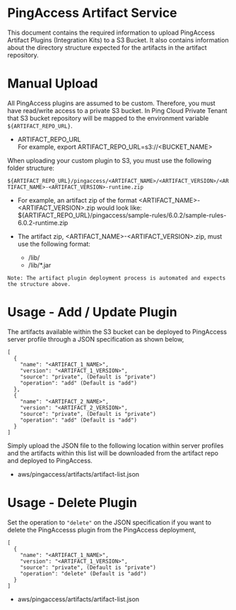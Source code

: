 # PingAccess Artifact Service

This document contains the required information to upload PingAccess Artifact Plugins 
(Integration Kits) to a S3 Bucket. It also contains information about the directory structure expected for the artifacts in the artifact repository.

# Manual Upload

All PingAccess plugins are assumed to be custom. Therefore, you must have read/write access to a private S3 bucket. In Ping Cloud Private Tenant that S3 bucket repository will be mapped to the environment variable `${ARTIFACT_REPO_URL}`. 

- ARTIFACT_REPO_URL<br/>For example, export ARTIFACT_REPO_URL=s3://<BUCKET_NAME>

When uploading your custom plugin to S3, you must use the following folder structure:

`${ARTIFACT_REPO_URL}/pingaccess/<ARTIFACT_NAME>/<ARTIFACT_VERSION>/<ARTIFACT_NAME>-<ARTIFACT_VERSION>-runtime.zip`

- For example, an artifact zip of the format <ARTIFACT_NAME>-<ARTIFACT_VERSION>.zip would look like:
    ${ARTIFACT_REPO_URL}/pingaccess/sample-rules/6.0.2/sample-rules-6.0.2-runtime.zip

- The artifact zip, <ARTIFACT_NAME>-<ARTIFACT_VERSION>.zip, must use the following format:
    * /lib/
    * /lib/*.jar

```
Note: The artifact plugin deployment process is automated and expects the structure above.
```

# Usage - Add / Update Plugin
The artifacts available within the S3 bucket can be deployed to PingAccess server profile
through a JSON specification as shown below,

```
[
  {
    "name": "<ARTIFACT_1_NAME>",
    "version": "<ARTIFACT_1_VERSION>",
    "source": "private", (Default is "private")
    "operation": "add" (Default is "add")
  },
  {
    "name": "<ARTIFACT_2_NAME>",
    "version": "<ARTIFACT_2_VERSION>",
    "source": "private", (Default is "private")
    "operation": "add" (Default is "add")
  }
]
```

Simply upload the JSON file to the following location within server profiles
and the artifacts within this list will be downloaded from the artifact repo
and deployed to PingAccess.

- aws/pingaccess/artifacts/artifact-list.json

# Usage - Delete Plugin

Set the operation to `"delete"` on the JSON specification if you want to delete the PingAccesss plugin from the PingAccess deployment,

```
[
  {
    "name": "<ARTIFACT_1_NAME>",
    "version": "<ARTIFACT_1_VERSION>",
    "source": "private", (Default is "private")
    "operation": "delete" (Default is "add")
  }
]
```

- aws/pingaccess/artifacts/artifact-list.json